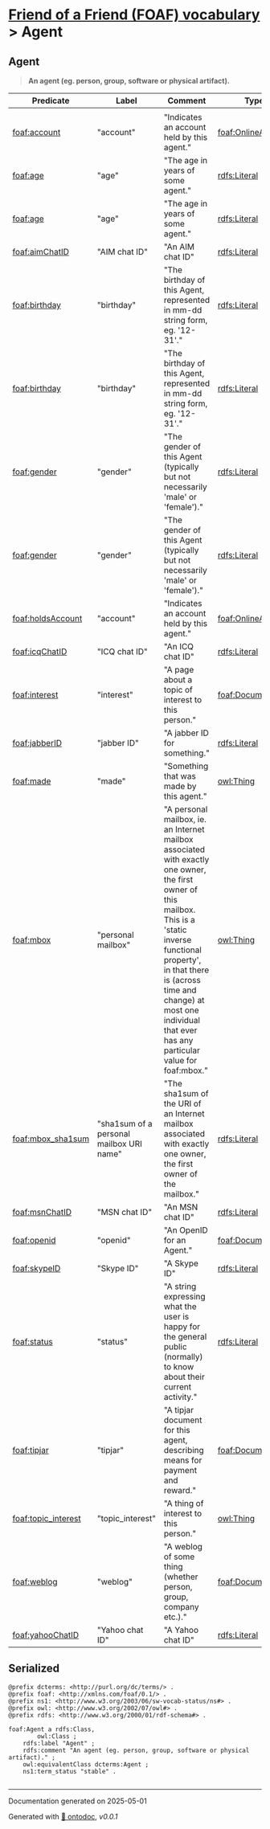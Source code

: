 # [Friend of a Friend (FOAF) vocabulary](../homepage.md) > Agent

## Agent

> **An agent (eg. person, group, software or physical artifact).**


| Predicate | Label | Comment | Type |
| -------------------------------- | -------------------------------- | ------------------------------------ | ---- |
| |
|[foaf:account](../property/account.md) | "account" | "Indicates an account held by this agent." |[foaf:OnlineAccount](../class/OnlineAccount.md) | |
|[foaf:age](../property/age.md) | "age" | "The age in years of some agent." |[rdfs:Literal](<http://www.w3.org/2000/01/rdf-schema#Literal>) | |
|[foaf:age](../property/age.md) | "age" | "The age in years of some agent." |[rdfs:Literal](<http://www.w3.org/2000/01/rdf-schema#Literal>) | |
|[foaf:aimChatID](../property/aimChatID.md) | "AIM chat ID" | "An AIM chat ID" |[rdfs:Literal](<http://www.w3.org/2000/01/rdf-schema#Literal>) | |
|[foaf:birthday](../property/birthday.md) | "birthday" | "The birthday of this Agent, represented in mm-dd string form, eg. '12-31'." |[rdfs:Literal](<http://www.w3.org/2000/01/rdf-schema#Literal>) | |
|[foaf:birthday](../property/birthday.md) | "birthday" | "The birthday of this Agent, represented in mm-dd string form, eg. '12-31'." |[rdfs:Literal](<http://www.w3.org/2000/01/rdf-schema#Literal>) | |
|[foaf:gender](../property/gender.md) | "gender" | "The gender of this Agent (typically but not necessarily 'male' or 'female')." |[rdfs:Literal](<http://www.w3.org/2000/01/rdf-schema#Literal>) | |
|[foaf:gender](../property/gender.md) | "gender" | "The gender of this Agent (typically but not necessarily 'male' or 'female')." |[rdfs:Literal](<http://www.w3.org/2000/01/rdf-schema#Literal>) | |
|[foaf:holdsAccount](../property/holdsAccount.md) | "account" | "Indicates an account held by this agent." |[foaf:OnlineAccount](../class/OnlineAccount.md) | |
|[foaf:icqChatID](../property/icqChatID.md) | "ICQ chat ID" | "An ICQ chat ID" |[rdfs:Literal](<http://www.w3.org/2000/01/rdf-schema#Literal>) | |
|[foaf:interest](../property/interest.md) | "interest" | "A page about a topic of interest to this person." |[foaf:Document](../class/Document.md) | |
|[foaf:jabberID](../property/jabberID.md) | "jabber ID" | "A jabber ID for something." |[rdfs:Literal](<http://www.w3.org/2000/01/rdf-schema#Literal>) | |
|[foaf:made](../property/made.md) | "made" | "Something that was made by this agent." |[owl:Thing](<http://www.w3.org/2002/07/owl#Thing>) | |
|[foaf:mbox](../property/mbox.md) | "personal mailbox" | "A  personal mailbox, ie. an Internet mailbox associated with exactly one owner, the first owner of this mailbox. This is a 'static inverse functional property', in that  there is (across time and change) at most one individual that ever has any particular value for foaf:mbox." |[owl:Thing](<http://www.w3.org/2002/07/owl#Thing>) | |
|[foaf:mbox_sha1sum](../property/mbox_sha1sum.md) | "sha1sum of a personal mailbox URI name" | "The sha1sum of the URI of an Internet mailbox associated with exactly one owner, the  first owner of the mailbox." |[rdfs:Literal](<http://www.w3.org/2000/01/rdf-schema#Literal>) | |
|[foaf:msnChatID](../property/msnChatID.md) | "MSN chat ID" | "An MSN chat ID" |[rdfs:Literal](<http://www.w3.org/2000/01/rdf-schema#Literal>) | |
|[foaf:openid](../property/openid.md) | "openid" | "An OpenID for an Agent." |[foaf:Document](../class/Document.md) | |
|[foaf:skypeID](../property/skypeID.md) | "Skype ID" | "A Skype ID" |[rdfs:Literal](<http://www.w3.org/2000/01/rdf-schema#Literal>) | |
|[foaf:status](../property/status.md) | "status" | "A string expressing what the user is happy for the general public (normally) to know about their current activity." |[rdfs:Literal](<http://www.w3.org/2000/01/rdf-schema#Literal>) | |
|[foaf:tipjar](../property/tipjar.md) | "tipjar" | "A tipjar document for this agent, describing means for payment and reward." |[foaf:Document](../class/Document.md) | |
|[foaf:topic_interest](../property/topic_interest.md) | "topic_interest" | "A thing of interest to this person." |[owl:Thing](<http://www.w3.org/2002/07/owl#Thing>) | |
|[foaf:weblog](../property/weblog.md) | "weblog" | "A weblog of some thing (whether person, group, company etc.)." |[foaf:Document](../class/Document.md) | |
|[foaf:yahooChatID](../property/yahooChatID.md) | "Yahoo chat ID" | "A Yahoo chat ID" |[rdfs:Literal](<http://www.w3.org/2000/01/rdf-schema#Literal>) |


## Serialized

```ttl
@prefix dcterms: <http://purl.org/dc/terms/> .
@prefix foaf: <http://xmlns.com/foaf/0.1/> .
@prefix ns1: <http://www.w3.org/2003/06/sw-vocab-status/ns#> .
@prefix owl: <http://www.w3.org/2002/07/owl#> .
@prefix rdfs: <http://www.w3.org/2000/01/rdf-schema#> .

foaf:Agent a rdfs:Class,
        owl:Class ;
    rdfs:label "Agent" ;
    rdfs:comment "An agent (eg. person, group, software or physical artifact)." ;
    owl:equivalentClass dcterms:Agent ;
    ns1:term_status "stable" .


```

---

Documentation generated on 2025-05-01

Generated with [📑 ontodoc](https://github.com/StephaneBranly/ontodoc), *v0.0.1*